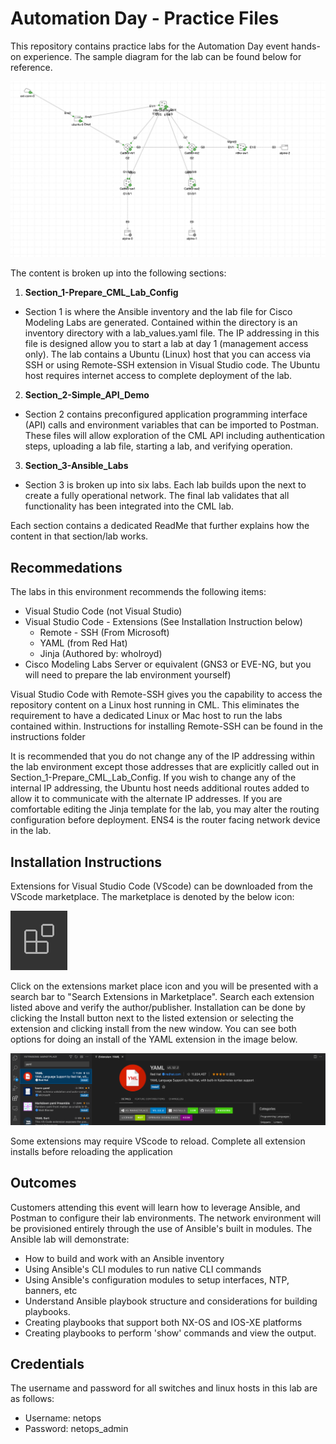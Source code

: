 # Automation Day - Practice Files

This repository contains practice labs for the Automation Day event hands-on experience.  The sample diagram for the lab can be found below for reference.

![alt text](./images/lab_with_all_connections.png "Automation Day Diagram")

The content is broken up into the following sections:

1. **Section_1-Prepare_CML_Lab_Config**
  * Section 1 is where the Ansible inventory and the lab file for Cisco Modeling Labs are generated.  Contained within the directory is an inventory directory with a lab_values.yaml file.  The IP addressing in this file is designed allow you to start a lab at day 1 (management access only).  The lab contains a Ubuntu (Linux) host that you can access via SSH or using Remote-SSH extension in Visual Studio code.  The Ubuntu host requires internet access to complete deployment of the lab.

2. **Section_2-Simple_API_Demo**
  * Section 2 contains preconfigured application programming interface (API) calls and environment variables that can be imported to Postman.  These files will allow exploration of the CML API including authentication steps, uploading a lab file, starting a lab, and verifying operation.

3. **Section_3-Ansible_Labs**
  * Section 3 is broken up into six labs.  Each lab builds upon the next to create a fully operational network.  The final lab validates that all functionality has been integrated into the CML lab.

Each section contains a dedicated ReadMe that further explains how the content in that section/lab works.

## Recommedations

The labs in this environment recommends the following items:

* Visual Studio Code (not Visual Studio)
* Visual Studio Code - Extensions (See Installation Instruction below)
   * Remote - SSH (From Microsoft)
   * YAML (from Red Hat) 
   * Jinja (Authored by: wholroyd)
* Cisco Modeling Labs Server or equivalent (GNS3 or EVE-NG, but you will need to prepare the lab environment yourself)

Visual Studio Code with Remote-SSH gives you the capability to access the repository content on a Linux host running in CML.  This eliminates the requirement to have a dedicated Linux or Mac host to run the labs contained within.  Instructions for installing Remote-SSH can be found in the instructions folder 

It is recommended that you do not change any of the IP addressing within the lab environment except those addresses that are explicitly called out in Section_1-Prepare_CML_Lab_Config.  If you wish to change any of the internal IP addressing, the Ubuntu host needs additional routes added to allow it to communicate with the alternate IP addresses.  If you are comfortable editing the Jinja template for the lab, you may alter the routing configuration before deployment.  ENS4 is the router facing network device in the lab.

## Installation Instructions

Extensions for Visual Studio Code (VScode) can be downloaded from the VScode marketplace.  The marketplace is denoted by the below icon:

![alt text](./images/vscode_extensions.png "VScode extensions marketplace")

Click on the extensions market place icon and you will be presented with a search bar to "Search Extensions in Marketplace".  Search each extension listed above and verify the author/publisher.  Installation can be done by clicking the Install button next to the listed extension or selecting the extension and clicking install from the new window.  You can see both options for doing an install of the YAML extension in the image below.

![alt text](./images/YAML_install_ex.png "Install YAML example")

Some extensions may require VScode to reload.  Complete all extension installs before reloading the application

## Outcomes

Customers attending this event will learn how to leverage Ansible, and Postman to configure their lab environments.  The network environment will be provisioned entirely through the use of Ansible's built in modules.  The Ansible lab will demonstrate:

* How to build and work with an Ansible inventory
* Using Ansible's CLI modules to run native CLI commands
* Using Ansible's configuration modules to setup interfaces, NTP, banners, etc
* Understand Ansible playbook structure and considerations for building playbooks.
* Creating playbooks that support both NX-OS and IOS-XE platforms
* Creating playbooks to perform 'show' commands and view the output.

## Credentials

The username and password for all switches and linux hosts in this lab are as follows:

* Username: netops
* Password: netops_admin